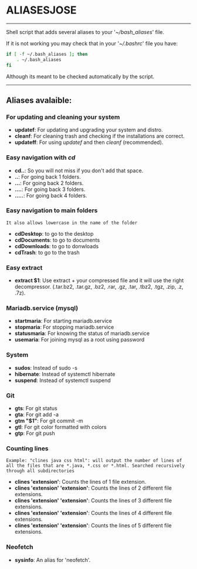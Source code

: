 # **ALIASESJOSE**

---

Shell script that adds several aliases to your '*~/bash_aliases*' file.

If it is not working you may check that in your '*~/.bashrc*' file you have:

```` bash
if [ -f ~/.bash_aliases ]; then
    . ~/.bash_aliases
fi
````

Although its meant to be checked automatically by the script.

---

## **Aliases avalaible:**

### For updating and cleaning your system

- **updatef**: For updating and upgrading your system and distro.
- **cleanf**: For cleaning trash and checking if the installations are correct.
- **updateff**: For using *updatef* and then *cleanf* (recommended).

### Easy navigation with *cd*

- **cd..**: So you will not miss if you don't add that space.
- **..**: For going back 1 folders.
- **...**: For going back 2 folders.
- **....**: For going back 3 folders.
- **.....**: For going back 4 folders.

### Easy navigation to main folders

`It also allows lowercase in the name of the folder`

- **cdDesktop**: to go to the desktop
- **cdDocuments**: to go to documents
- **cdDownloads**: to go to donwloads
- **cdTrash**: to go to the trash

### Easy extract

- **extract $1**: Use extract + your compressed file and it will use the right decompressor. (.tar.bz2, .tar.gz, .bz2, .rar, .gz, .tar, .tbz2, .tgz, .zip, .z, .7z).

### Mariadb.service (mysql)

- **startmaria**: For starting mariadb.service
- **stopmaria**: For stopping mariadb.service
- **statusmaria**: For knowing the status of mariadb.service
- **usemaria**: For joining mysql as a root using password

### System

- **sudos**: Instead of sudo -s
- **hibernate**: Instead of systemctl hibernate
- **suspend**: Instead of systemctl suspend

### Git

- **gts**: For git status
- **gta**: For git add -a
- **gtm "$1"**: For git commit -m
- **gtl**: For git color formatted with colors
- **gtp**: For git push

### Counting lines

`Example: "clines java css html": will output the number of lines of all the files that are *.java, *.css or *.html. Searched recursively through all subdirectories`

- **clines 'extension'**: Counts the lines of 1 file extension.
- **clines 'extension' 'extension'**: Counts the lines of 2 different file extensions.
- **clines 'extension' 'extension'**: Counts the lines of 3 different file extensions.
- **clines 'extension' 'extension'**: Counts the lines of 4 different file extensions.
- **clines 'extension' 'extension'**: Counts the lines of 5 different file extensions.

### Neofetch

- **sysinfo**: An alias for 'neofetch'.
